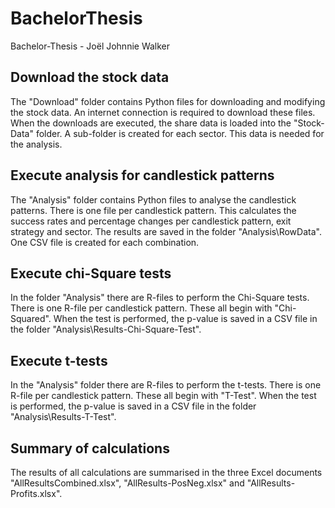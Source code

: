 # BachelorThesis
Bachelor-Thesis - Joël Johnnie Walker

## Download the stock data
The "Download" folder contains Python files for downloading and modifying the stock data. An internet connection is required to download these files. 
When the downloads are executed, the share data is loaded into the "Stock-Data" folder. A sub-folder is created for each sector. This data is needed for the analysis.

## Execute analysis for candlestick patterns
The "Analysis" folder contains Python files to analyse the candlestick patterns. There is one file per candlestick pattern. This calculates the success rates and percentage changes per candlestick pattern, exit strategy and sector. The results are saved in the folder "Analysis\RowData". One CSV file is created for each combination.

## Execute chi-Square tests
In the folder "Analysis" there are R-files to perform the Chi-Square tests. There is one R-file per candlestick pattern. These all begin with "Chi-Squared". When the test is performed, the p-value is saved in a CSV file in the folder "Analysis\Results-Chi-Square-Test".

## Execute t-tests
In the "Analysis" folder there are R-files to perform the t-tests. There is one R-file per candlestick pattern. These all begin with "T-Test". When the test is performed, the p-value is saved in a CSV file in the folder "Analysis\Results-T-Test".

## Summary of calculations
The results of all calculations are summarised in the three Excel documents "AllResultsCombined.xlsx", "AllResults-PosNeg.xlsx" and "AllResults-Profits.xlsx".
